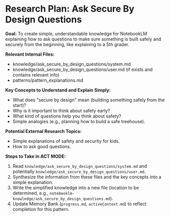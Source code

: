 # Research Plan: Ask Secure By Design Questions

**Goal:** To create simple, understandable knowledge for NotebookLM explaining how to ask questions to make sure something is built safely and securely from the beginning, like explaining to a 5th grader.

**Relevant Internal Files:**
- knowledge/ask_secure_by_design_questions/system.md
- knowledge/ask_secure_by_design_questions/user.md (if exists and contains relevant info)
- patterns/pattern_explanations.md

**Key Concepts to Understand and Explain Simply:**
- What does "secure by design" mean (building something safely from the start)?
- Why is it important to think about safety early?
- What kind of questions help you think about safety?
- Simple analogies (e.g., planning how to build a safe treehouse).

**Potential External Research Topics:**
- Simple explanations of safety and security for kids.
- How to ask good questions.

**Steps to Take in ACT MODE:**
1. Read `knowledge/ask_secure_by_design_questions/system.md` and potentially `knowledge/ask_secure_by_design_questions/user.md`.
2. Synthesize the information from these files and the key concepts into a simple explanation.
3. Write the simplified knowledge into a new file (location to be determined, e.g., `notebooklm-knowledge/ask_secure_by_design_questions.md`).
4. Update Memory Bank (`progress.md`, `activeContext.md`) to reflect completion for this pattern.
